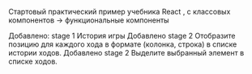 Стартовый практический пример учебника Reaсt , с классовых компонентов -> функциональные компоненты

Добавлено: stage 1 История игры
Добавлено stage 2 Отобразите позицию для каждого хода в формате (колонка, строка) в списке истории ходов.
Добавлено stage 2 Выделите выбранный элемент в списке ходов.